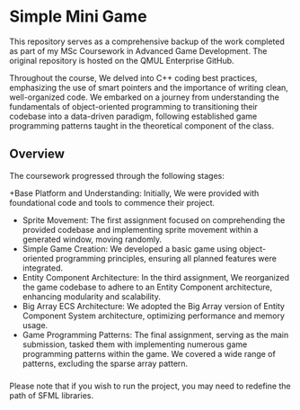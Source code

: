 # Simple Mini Game

This repository serves as a comprehensive backup of the work completed as part of my MSc Coursework in Advanced Game Development. The original repository is hosted on the QMUL Enterprise GitHub.

Throughout the course, We delved into C++ coding best practices, emphasizing the use of smart pointers and the importance of writing clean, well-organized code. We embarked on a journey from understanding the fundamentals of object-oriented programming to transitioning their codebase into a data-driven paradigm, following established game programming patterns taught in the theoretical component of the class.


## Overview

The coursework progressed through the following stages:

+Base Platform and Understanding: Initially, We were provided with foundational code and tools to commence their project.
+ Sprite Movement: The first assignment focused on comprehending the provided codebase and implementing sprite movement within a generated window, moving randomly.
+ Simple Game Creation: We developed a basic game using object-oriented programming principles, ensuring all planned features were integrated.
+ Entity Component Architecture: In the third assignment, We reorganized the game codebase to adhere to an Entity Component architecture, enhancing modularity and scalability.
+ Big Array ECS Architecture: We adopted the Big Array version of Entity Component System architecture, optimizing performance and memory usage.
+ Game Programming Patterns: The final assignment, serving as the main submission, tasked them with implementing numerous game programming patterns within the game. We covered a wide range of patterns, excluding the sparse array pattern.

 #####
  Please note that if you wish to run the project, you may need to redefine the path of SFML libraries. 
